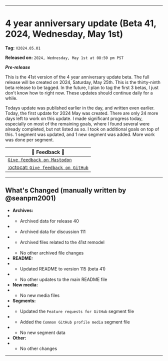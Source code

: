 ***

# 4 year anniversary update (Beta 41, 2024, Wednesday, May 1st)

**Tag:** `V2024.05.01`

**Released on:** `2024, Wednesday, May 1st at 08:50 pm PST`

***Pre-release***

This is the 41st version of the 4 year anniversary update beta. The full release will be created on 2024, Saturday, May 25th. This is the thirty-ninth beta release to be tagged. In the future, I plan to tag the first 3 betas, I just don't know how to right now. These updates should continue daily for a while.

Todays update was published earlier in the day, and written even earlier. Today, the first update for 2024 May was created. There are only 24 more days left to work on this update. I made significant progress today, especially on most of the remaining goals, where I found several were already completed, but not listed as so. I took on additional goals on top of this. 1 segment was updated, and 1 new segment was added. More work was done per segment.

| 📣️ Feedback 💬️ |
|---|
| [`Give feedback on Mastodon`](https://techhub.social/deck/@seanpm2001/112237731368032617) |
| [:octocat: `Give feedback on GitHub`](https://github.com/seanpm2001/seanpm2001/discussions/112/) |

---

## What's Changed (manually written by @seanpm2001)

- **Archives:**
- - Archived data for release 40
- - Archived data for discussion 111
- - Archived files related to the 41st remodel <!-- This number should be 1 higher than release 35, and should match the README beta version) !-->
- - No other archived file changes
- **README:**
- - Updated README to version 115 (beta 41)
- - No other updates to the main README file
- **New media:**
- - No new media files
- **Segments:**
- - Updated the `Feature requests for GitHub` segment file
- - Added the `Common GitHub profile media` segment file
- - No new segment data
- **Other:**
- - No other changes

***
